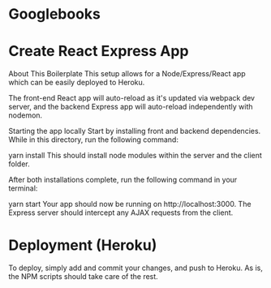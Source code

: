 # Googlebooks

# Create React Express App
About This Boilerplate
This setup allows for a Node/Express/React app which can be easily deployed to Heroku.

The front-end React app will auto-reload as it's updated via webpack dev server, and the backend Express app will auto-reload independently with nodemon.

Starting the app locally
Start by installing front and backend dependencies. While in this directory, run the following command:

yarn install
This should install node modules within the server and the client folder.

After both installations complete, run the following command in your terminal:

yarn start
Your app should now be running on http://localhost:3000. The Express server should intercept any AJAX requests from the client.

# Deployment (Heroku)
To deploy, simply add and commit your changes, and push to Heroku. As is, the NPM scripts should take care of the rest.
